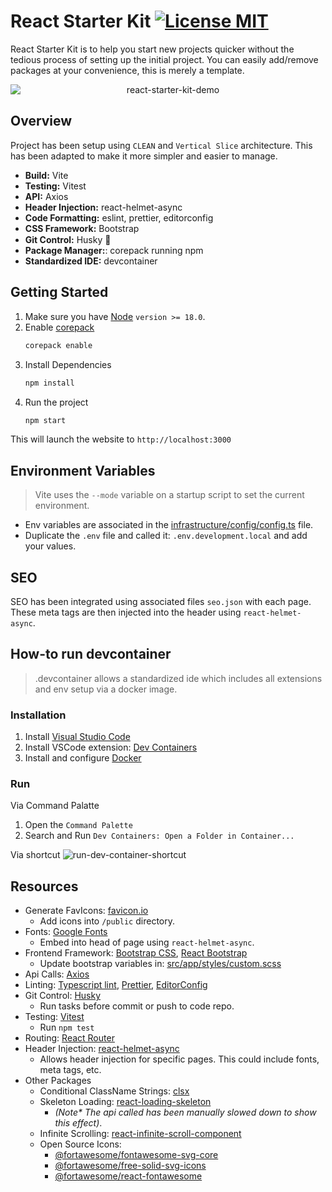 # React Starter Kit [![License MIT](https://img.shields.io/npm/l/react-photo-album.svg?color=blue)](https://github.com/igordanchenko/react-photo-album/blob/main/LICENSE)

React Starter Kit is to help you start new projects quicker without the tedious process of setting up the initial project. You can easily add/remove packages at your convenience, this is merely a template.

<div align="center">
  <img src="https://github.com/Xenoty/react-starter-kit/assets/60667206/20522e6f-7aae-4b69-84a6-45b8734eaddd" style="display: block; margin: 0 auto;" alt="react-starter-kit-demo">
</div>

## Overview

Project has been setup using `CLEAN` and `Vertical Slice` architecture. This has been adapted to make it more simpler and easier to manage.

- **Build:** Vite <img src="https://cdn.jsdelivr.net/gh/devicons/devicon@latest/icons/vitejs/vitejs-original.svg" style="height: 1em; vertical-align: middle;" />
- **Testing:** Vitest <img src="https://cdn.jsdelivr.net/gh/devicons/devicon@latest/icons/vitest/vitest-original.svg" style="height: 1em; vertical-align: middle;" />
- **API:** Axios <img src="https://cdn.jsdelivr.net/gh/devicons/devicon@latest/icons/axios/axios-plain.svg" style="height: 1em; vertical-align: middle;" />
- **Header Injection:** react-helmet-async
- **Code Formatting:** eslint, prettier, editorconfig <img src="https://cdn.jsdelivr.net/gh/devicons/devicon@latest/icons/eslint/eslint-original.svg" style="height: 1em; vertical-align: middle;" />
- **CSS Framework:** Bootstrap <img src="https://cdn.jsdelivr.net/gh/devicons/devicon@latest/icons/bootstrap/bootstrap-original.svg" style="height: 1em; vertical-align: middle;" />
- **Git Control:** Husky 🐶
- **Package Manager:**: corepack running npm <img src="https://cdn.jsdelivr.net/gh/devicons/devicon@latest/icons/npm/npm-original-wordmark.svg" style="height: 1em; vertical-align: middle;" />
- **Standardized IDE:** devcontainer <img src="https://cdn.jsdelivr.net/gh/devicons/devicon@latest/icons/vscode/vscode-original.svg" style="height: 1em; vertical-align: middle;" />

## Getting Started

1. Make sure you have [Node](https://nodejs.org/en/download/package-manager) `version >= 18.0`.
2. Enable [corepack](https://github.com/nodejs/corepack?tab=readme-ov-file#-corepack)
   ```bash
   corepack enable
   ```
3. Install Dependencies
   ```bash
   npm install
   ```
4. Run the project
   ```bash
   npm start
   ```

This will launch the website to `http://localhost:3000`

## Environment Variables

> Vite uses the `--mode` variable on a startup script to set the current environment.

- Env variables are associated in the [infrastructure/config/config.ts](https://github.com/Xenoty/react-starter-kit/blob/master/src/infrastructure/config/config.ts) file.
- Duplicate the `.env` file and called it: `.env.development.local` and add your values.

## SEO

SEO has been integrated using associated files `seo.json` with each page. These meta tags are then injected into the header using `react-helmet-async`.

## How-to run devcontainer

> .devcontainer allows a standardized ide which includes all extensions and env setup via a docker image.

### Installation

1. Install [Visual Studio Code](https://code.visualstudio.com/)
2. Install VSCode extension: [Dev Containers](https://marketplace.visualstudio.com/items?itemName=ms-vscode-remote.remote-containers)
3. Install and configure [Docker](https://www.docker.com/get-started)

### Run

Via Command Palatte

1. Open the `Command Palette`
2. Search and Run `Dev Containers: Open a Folder in Container...`

Via shortcut
![run-dev-container-shortcut](https://github.com/Xenoty/react-starter-kit/assets/60667206/e8d27bac-27e8-462a-b7e8-d8a56eece8cb)

## Resources

- Generate FavIcons: [favicon.io](https://favicon.io/)
  - Add icons into `/public` directory.
- Fonts: [Google Fonts](https://fonts.google.com/?sort=popularity)
  - Embed into head of page using `react-helmet-async`.
- Frontend Framework: [Bootstrap CSS](https://getbootstrap.com/), [React Bootstrap](https://react-bootstrap.netlify.app/)
  - Update bootstrap variables in: [src/app/styles/custom.scss](https://github.com/Xenoty/react-starter-kit/blob/master/src/app/styles/custom.scss)
- Api Calls: [Axios](https://github.com/axios/axios)
- Linting: [Typescript lint](https://typescript-eslint.io/), [Prettier](https://prettier.io/), [EditorConfig](https://editorconfig.org/)
- Git Control: [Husky](https://typicode.github.io/husky/)
  - Run tasks before commit or push to code repo.
- Testing: [Vitest](https://vitest.dev/)
  - Run `npm test`
- Routing: [React Router](https://reactrouter.com/en/main)
- Header Injection: [react-helmet-async](https://github.com/staylor/react-helmet-async)
  - Allows header injection for specific pages. This could include fonts, meta tags, etc.
- Other Packages
  - Conditional ClassName Strings: [clsx](https://github.com/lukeed/clsx)
  - Skeleton Loading: [react-loading-skeleton](https://github.com/dvtng/react-loading-skeleton)
    - _(Note\* The api called has been manually slowed down to show this effect)_.
  - Infinite Scrolling: [react-infinite-scroll-component](https://github.com/ankeetmaini/react-infinite-scroll-component)
  - Open Source Icons:
    - [@fortawesome/fontawesome-svg-core]()
    - [@fortawesome/free-solid-svg-icons]()
    - [@fortawesome/react-fontawesome](https://github.com/FortAwesome/react-fontawesome)
